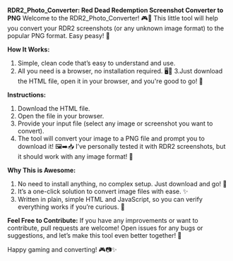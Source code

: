 **RDR2_Photo_Converter: Red Dead Redemption Screenshot Converter to PNG**
Welcome to the RDR2_Photo_Converter! 🎮📸 This little tool will help you convert your RDR2 screenshots (or any unknown image format) to the popular PNG format. Easy peasy! 🍋

**How It Works:**
1. Simple, clean code that’s easy to understand and use.
2. All you need is a browser, no installation required. 🖥️🚀
3.Just download the HTML file, open it in your browser, and you're good to go! 🎉

**Instructions:**
1. Download the HTML file.
2. Open the file in your browser.
3. Provide your input file (select any image or screenshot you want to convert).
4. The tool will convert your image to a PNG file and prompt you to download it! 🖼️➡️📥
I’ve personally tested it with RDR2 screenshots, but it should work with any image format! 🤗

**Why This is Awesome:**
1. No need to install anything, no complex setup. Just download and go! 💨
2. It’s a one-click solution to convert image files with ease. ✨
3. Written in plain, simple HTML and JavaScript, so you can verify everything works if you’re curious. 🧐

   
**Feel Free to Contribute:**
If you have any improvements or want to contribute, pull requests are welcome! Open issues for any bugs or suggestions, and let’s make this tool even better together! 🌟

Happy gaming and converting! 🎮📷✨

